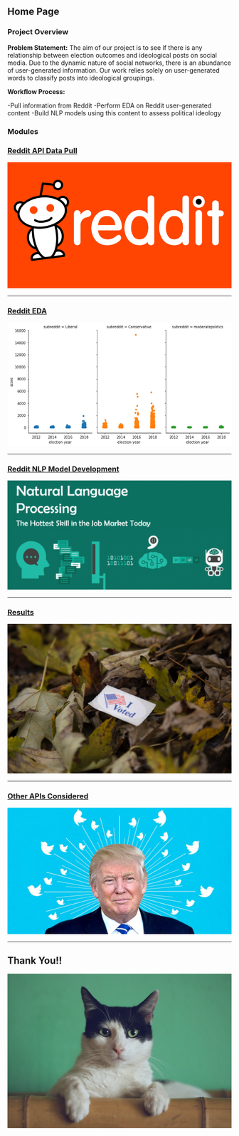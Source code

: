 ## Home Page

### Project Overview

**Problem Statement:** The aim of our project is to see if there is any relationship between election outcomes and ideological posts on social media. Due to the dynamic nature of social networks, there is an abundance of user-generated information. Our work relies solely on user-generated words to classify posts into ideological groupings.

**Workflow Process:**

-Pull information from Reddit
-Perform EDA on Reddit user-generated content
-Build NLP models using this content to assess political ideology



### Modules

### [Reddit API Data Pull](https://nlp-election-predictions.github.io/elections/pages/reddit-api-pull.html)
[<img src="images/reddit.png?raw=true"/>](https://nlp-election-predictions.github.io/elections/pages/reddit-api-pull.html)

---
### [Reddit EDA](https://nlp-election-predictions.github.io/elections/pages/reddit-eda.html)
[<img src="images/reddit_score.png?raw=true"/>](https://nlp-election-predictions.github.io/elections/pages/eddit-eda.html)

---

### [Reddit NLP Model Development](https://nlp-election-predictions.github.io/elections/pages/nlp-model-dev.html)
[<img src="images/nlp-pic.png?raw=true"/>](https://nlp-election-predictions.github.io/elections/pages/nlp-model-dev.html)

---

### [Results](https://nlp-election-predictions.github.io/elections/pages/results.html)
[<img src="images/voting.jpg?raw=true"/>](https://nlp-election-predictions.github.io/elections/pages/results.html)

---

### [Other APIs Considered](https://nlp-election-predictions.github.io/elections/pages/other-api.html)
[<img src="images/twitter-donald.jpg?raw=true"/>](https://nlp-election-predictions.github.io/elections/pages/other-api.html)


---

## Thank You!!
<img src="images/cat.jpg?raw=true"/>
